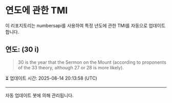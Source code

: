 
# 연도에 관한 TMI

이 리포지토리는 numbersapi를 사용하여 특정 년도에 관한 TMI를 자동으로 업데이트합니다.

## 연도: (30 i)
> 30 is the year that the Sermon on the Mount (according to proponents of the 33 theory, although 27 or 28 is more likely).

⏳ 업데이트 시간: 2025-08-14 20:13:58 (UTC)

---
자동 업데이트 봇에 의해 관리됩니다.
